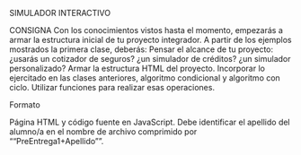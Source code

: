 SIMULADOR INTERACTIVO

CONSIGNA
Con los conocimientos vistos hasta el momento, empezarás a armar la estructura inicial de tu proyecto integrador. A partir de los ejemplos mostrados la primera clase, deberás:
 Pensar el alcance de tu proyecto: ¿usarás un cotizador de seguros? ¿un simulador de créditos?  ¿un simulador personalizado?
 Armar la estructura HTML del proyecto.
 Incorporar lo ejercitado en las clases anteriores, algoritmo condicional y algoritmo con ciclo.
 Utilizar funciones para realizar esas operaciones.

Formato

Página HTML y código fuente en JavaScript. Debe identificar el apellido del alumno/a en el nombre de archivo comprimido por ““PreEntrega1+Apellido””.
